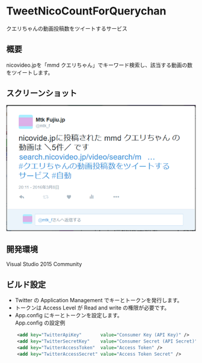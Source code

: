 # TweetNicoCountForQuerychan
クエリちゃんの動画投稿数をツイートするサービス

## 概要
nicovideo.jpを「mmd クエリちゃん」でキーワード検索し、該当する動画の数をツイートします。

## スクリーンショット
![スクリーンショット](https://github.com/mtk-f/TweetNicoCountForQuerychan/blob/master/screenshot.png)

## 開発環境
Visual Studio 2015 Community

## ビルド設定
* Twitter の Application Management でキーとトークンを発行します。
* トークンは Access Level が  Read and write の権限が必要です。
* App.config にキーとトークンを設定します。  
App.config の設定例
```xml
    <add key="TwitterApiKey"       value="Consumer Key (API Key)" />
    <add key="TwitterSecretKey"    value="Consumer Secret (API Secret)" />
    <add key="TwitterAccessToken"  value="Access Token" />
    <add key="TwitterAccessSecret" value="Access Token Secret" />
```

